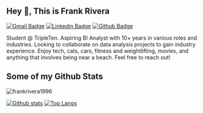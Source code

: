 ## Hey 👋, This is Frank Rivera
[![Gmail Badge](https://img.shields.io/badge/-frankrivera1996@gmail.com-c14438?style=flat&logo=Gmail&logoColor=white&link=mailto:frankrivera1996@gmail.com)](mailto:frankrivera1996@gmail.com) 
[![Linkedin Badge](https://img.shields.io/badge/-frankrivera1996-0072b1?style=flat&logo=Linkedin&logoColor=white&link=https://www.linkedin.com/in/frankrivera1996/)](https://www.linkedin.com/in/frankrivera1996/) [![Github Badge](https://img.shields.io/badge/-frankrivera1996-grey?style=flat&logo=github&logoColor=white&link=https://github.com/frankrivera1996/)](https://www.github.com/frankrivera1996/) <p align='left'>Student @ TripleTen. Aspiring BI Analyst with 10+ years in various roles and industries. Looking to collaborate on data analysis projects to gain industry experience. Enjoy tech, cats, cars, fitness and weightlifting, movies, and anything that involves being near a beach. Feel free to reach out!</p>
## Some of my Github Stats
<p align=left> <img src=https://komarev.com/ghpvc/?username=frankrivera1996 alt=frankrivera1996 /> </p>

[![Github stats](https://github-readme-stats.vercel.app/api?username=frankrivera1996&show_icons=true&include_all_commits=true)](https://github.com/frankrivera1996/github-readme-stats)
[![Top Langs](https://github-readme-stats.vercel.app/api/top-langs/?username=frankrivera1996&layout=compact)](https://github.com/frankrivera1996/github-readme-stats)
